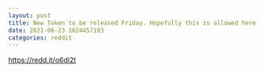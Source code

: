 ```yaml
--- 
layout: post 
title: New Token to be released Friday. Hopefully this is allowed here if not let me know. 
date: 2021-06-23 1624457193 
categories: reddit 
--- 
```

https://redd.it/o6di2t